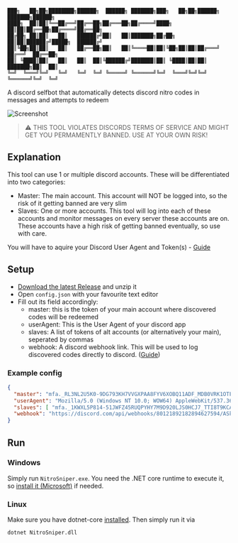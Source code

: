 ```
███╗   ██╗██╗████████╗██████╗  ██████╗ ███████╗███╗   ██╗██╗██████╗ ███████╗██████╗ 
████╗  ██║██║╚══██╔══╝██╔══██╗██╔═══██╗██╔════╝████╗  ██║██║██╔══██╗██╔════╝██╔══██╗
██╔██╗ ██║██║   ██║   ██████╔╝██║   ██║███████╗██╔██╗ ██║██║██████╔╝█████╗  ██████╔╝
██║╚██╗██║██║   ██║   ██╔══██╗██║   ██║╚════██║██║╚██╗██║██║██╔═══╝ ██╔══╝  ██╔══██╗
██║ ╚████║██║   ██║   ██║  ██║╚██████╔╝███████║██║ ╚████║██║██║     ███████╗██║  ██║
╚═╝  ╚═══╝╚═╝   ╚═╝   ╚═╝  ╚═╝ ╚═════╝ ╚══════╝╚═╝  ╚═══╝╚═╝╚═╝     ╚══════╝╚═╝  ╚═╝
```

A discord selfbot that automatically detects discord nitro codes in messages and attempts to redeem

![Screenshot](https://ven.totallysuspicious.website/4Eoq8y8.png)
> ⚠️ THIS TOOL VIOLATES DISCORDS TERMS OF SERVICE AND MIGHT GET YOU PERMAMENTLY BANNED. USE AT YOUR OWN RISK!

## Explanation
This tool can use 1 or multiple discord accounts. These will be differentiated into two categories:
- Master: The main account. This account will NOT be logged into, so the risk of it getting banned are very slim
- Slaves: One or more accounts. This tool will log into each of these accounts and monitor messages on every server these accounts are on. These accounts have a high risk of getting banned eventually, so use with care.

You will have to aquire your Discord User Agent and Token(s) - [Guide](https://gist.github.com/Vendicated/e7318adb486bb507facb70539e188c1c)

## Setup
- [Download the latest Release](https://github.com/Vendicated/NitroSniperCs/releases/) and unzip it
- Open `config.json` with your favourite text editor
- Fill out its field accordingly:
  - master: this is the token of your main account where discovered codes will be redeemed
  - userAgent: This is the User Agent of your discord app
  - slaves: A list of tokens of alt accounts (or alternatively your main), seperated by commas
  - webhook: A discord webhook link. This will be used to log discovered codes directly to discord. ([Guide](https://support.discord.com/hc/en-us/articles/228383668-Intro-to-Webhooks))


### Example config
  
  ```json
{
    "master": "mfa._RL3NL2U5K0-9DG793KH7VVGXPAA8FYV6XOBQ11ADF_MDB0VRK1OTFM76JRCZHXUBTZ6RYZQY",
    "userAgent": "Mozilla/5.0 (Windows NT 10.0; WOW64) AppleWebKit/537.36 (KHTML, like Gecko) discord/0.0.309 Chrome/83.0.4103.122 Electron/9.3.5 Safari/537.36",
    "slaves": [ "mfa._1KWXL5P814-51JWFZ45RUQPYHY7M9D920LJS0HCJ7_TTI8T9KCAUF56TSEU1CO34TS10ARBT", "mfa._X0EC0GRRTP-SA9M6EAYGBOL1YEM588S80S4QV3UJX_MQHYVYIMRNG96FWBPI228CKK0BPTUG" ],
    "webhook": "https://discord.com/api/webhooks/80121892182894627594/ASkjjsa991-sa29S-8sahjsjahshjSHAjhsjajhs"
}
  ```

## Run
### Windows
Simply run `NitroSniper.exe`. You need the .NET core runtime to execute it, so [install it (Microsoft)](https://dotnet.microsoft.com/download/dotnet-core/current/runtime) if needed.
### Linux
Make sure you have dotnet-core [installed](https://docs.microsoft.com/en-gb/dotnet/core/install/linux). Then simply run it via
```bash
dotnet NitroSniper.dll
```

